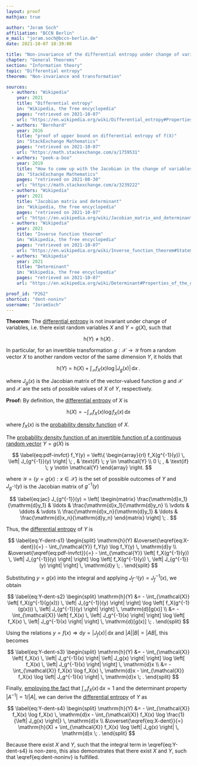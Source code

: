 ```yaml
---
layout: proof
mathjax: true

author: "Joram Soch"
affiliation: "BCCN Berlin"
e_mail: "joram.soch@bccn-berlin.de"
date: 2021-10-07 10:39:00

title: "Non-invariance of the differential entropy under change of variables"
chapter: "General Theorems"
section: "Information theory"
topic: "Differential entropy"
theorem: "Non-invariance and transformation"

sources:
  - authors: "Wikipedia"
    year: 2021
    title: "Differential entropy"
    in: "Wikipedia, the free encyclopedia"
    pages: "retrieved on 2021-10-07"
    url: "https://en.wikipedia.org/wiki/Differential_entropy#Properties_of_differential_entropy"
  - authors: "Bernhard"
    year: 2016
    title: "proof of upper bound on differential entropy of f(X)"
    in: "StackExchange Mathematics"
    pages: "retrieved on 2021-10-07"
    url: "https://math.stackexchange.com/a/1759531"
  - authors: "peek-a-boo"
    year: 2019
    title: "How to come up with the Jacobian in the change of variables formula"
    in: "StackExchange Mathematics"
    pages: "retrieved on 2021-08-30"
    url: "https://math.stackexchange.com/a/3239222"
  - authors: "Wikipedia"
    year: 2021
    title: "Jacobian matrix and determinant"
    in: "Wikipedia, the free encyclopedia"
    pages: "retrieved on 2021-10-07"
    url: "https://en.wikipedia.org/wiki/Jacobian_matrix_and_determinant#Inverse"
  - authors: "Wikipedia"
    year: 2021
    title: "Inverse function theorem"
    in: "Wikipedia, the free encyclopedia"
    pages: "retrieved on 2021-10-07"
    url: "https://en.wikipedia.org/wiki/Inverse_function_theorem#Statement"
  - authors: "Wikipedia"
    year: 2021
    title: "Determinant"
    in: "Wikipedia, the free encyclopedia"
    pages: "retrieved on 2021-10-07"
    url: "https://en.wikipedia.org/wiki/Determinant#Properties_of_the_determinant"

proof_id: "P262"
shortcut: "dent-noninv"
username: "JoramSoch"
---
```



**Theorem:** The [differential entropy](/D/dent) is not invariant under change of variables, i.e. there exist random variables $X$ and $Y = g(X)$, such that

$$ \label{eq:dent-noninv}
\mathrm{h}(Y) \neq \mathrm{h}(X) \; .
$$

In particular, for an invertible transformation $g: \mathcal{X} \rightarrow \mathcal{Y}$ from a random vector $X$ to another random vector of the same dimension $Y$, it holds that

$$ \label{eq:dent-trans}
\mathrm{h}(Y) = \mathrm{h}(X) + \int_{\mathcal{X}} f_X(x) \log \left| J_g(x) \right| \, \mathrm{d}x \; .
$$

where $J_g(x)$ is the Jacobian matrix of the vector-valued function $g$ and $\mathcal{X}$ and $\mathcal{X}$ are the sets of possible values of $X$ of $Y$, respectively.


**Proof:** By definition, the [differential entropy](/D/dent) of $X$ is

$$ \label{eq:X-dent}
\mathrm{h}(X) = - \int_{\mathcal{X}} f_X(x) \log f_X(x) \, \mathrm{d}x
$$

where $f_X(x)$ is the [probability density function](/D/pdf) of $X$.

The [probability density function of an invertible function of a continuous random vector](/P/pdf-invfct) $Y = g(X)$ is

$$ \label{eq:pdf-invfct}
f_Y(y) = \left\{
\begin{array}{rl}
f_X(g^{-1}(y)) \, \left| J_{g^{-1}}(y) \right| \; , & \text{if} \; y \in \mathcal{Y} \\
0 \; , & \text{if} \; y \notin \mathcal{Y}
\end{array}
\right.
$$

where $\mathcal{Y} = \left\lbrace y = g(x): x \in \mathcal{X} \right\rbrace$ is the set of possible outcomes of $Y$ and $J_{g^{-1}}(y)$ is the Jacobian matrix of $g^{-1}(y)$

$$ \label{eq:jac}
J_{g^{-1}}(y) = \left[ \begin{matrix}
\frac{\mathrm{d}x_1}{\mathrm{d}y_1} & \ldots & \frac{\mathrm{d}x_1}{\mathrm{d}y_n} \\
\vdots & \ddots & \vdots \\
\frac{\mathrm{d}x_n}{\mathrm{d}y_1} & \ldots & \frac{\mathrm{d}x_n}{\mathrm{d}y_n}
\end{matrix} \right] \; .
$$

Thus, the [differential entropy](/D/dent) of $Y$ is

$$ \label{eq:Y-dent-s1}
\begin{split}
\mathrm{h}(Y) &\overset{\eqref{eq:X-dent}}{=} - \int_{\mathcal{Y}} f_Y(y) \log f_Y(y) \, \mathrm{d}y \\
&\overset{\eqref{eq:pdf-invfct}}{=} - \int_{\mathcal{Y}} \left[ f_X(g^{-1}(y)) \, \left| J_{g^{-1}}(y) \right| \right] \log \left[ f_X(g^{-1}(y)) \, \left| J_{g^{-1}}(y) \right| \right] \, \mathrm{d}y \; .
\end{split}
$$

Substituting $y = g(x)$ into the integral and applying $J_{f^{-1}}(y) = J_f^{-1}(x)$, we obtain

$$ \label{eq:Y-dent-s2}
\begin{split}
\mathrm{h}(Y) &= - \int_{\mathcal{X}} \left[ f_X(g^{-1}(g(x))) \, \left| J_{g^{-1}}(y) \right| \right] \log \left[ f_X(g^{-1}(g(x))) \, \left| J_{g^{-1}}(y) \right| \right] \, \mathrm{d}[g(x)] \\
&= - \int_{\mathcal{X}} \left[ f_X(x) \, \left| J_g^{-1}(x) \right| \right] \log \left[ f_X(x) \, \left| J_g^{-1}(x) \right| \right] \, \mathrm{d}[g(x)] \; .
\end{split}
$$

Using the relations $y = f(x) \Rightarrow \mathrm{d}y = \lvert J_f(x) \rvert \, \mathrm{d}x$ and $\lvert A \rvert \lvert B \rvert = \lvert AB \rvert$, this becomes

$$ \label{eq:Y-dent-s3}
\begin{split}
\mathrm{h}(Y) &= - \int_{\mathcal{X}} \left[ f_X(x) \, \left| J_g^{-1}(x) \right| \left| J_g(x) \right| \right] \log \left[ f_X(x) \, \left| J_g^{-1}(x) \right| \right] \, \mathrm{d}x \\
&= - \int_{\mathcal{X}} f_X(x) \log f_X(x) \, \mathrm{d}x - \int_{\mathcal{X}} f_X(x) \log \left| J_g^{-1}(x) \right| \, \mathrm{d}x \; .
\end{split}
$$

Finally, [employing the fact](/D/pdf-joint) that $\int_{\mathcal{X}} f_X(x) \, \mathrm{d}x = 1$ and the determinant property $\lvert A^{-1} \rvert = 1/\lvert A \rvert$, we can derive the [differential entropy](/D/dent) of $Y$ as

$$ \label{eq:Y-dent-s4}
\begin{split}
\mathrm{h}(Y) &= - \int_{\mathcal{X}} f_X(x) \log f_X(x) \, \mathrm{d}x - \int_{\mathcal{X}} f_X(x) \log \frac{1}{\left| J_g(x) \right|} \, \mathrm{d}x \\
&\overset{\eqref{eq:X-dent}}{=} \mathrm{h}(X) + \int_{\mathcal{X}} f_X(x) \log \left| J_g(x) \right| \, \mathrm{d}x \; .
\end{split}
$$

Because there exist $X$ and $Y$, such that the integral term in \eqref{eq:Y-dent-s4} is non-zero, this also demonstrates that there exist $X$ and $Y$, such that \eqref{eq:dent-noninv} is fulfilled.